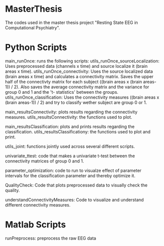# MasterThesis
The codes used in the master thesis project "Resting State EEG in Computational Psychiatry".

# Python Scripts
main_runOnce: runs the following scripts:
      utils_runOnce_sourceLocalization: Uses preprocessed data (channels x time) and source localize it (brain areas x time).
      utils_runOnce_connectivity: Uses the source localized data (brain areas x time) and calculates a connectivity matrix. Saves the upper half of the connectivty matrix for each                                   subject ((brain areas x (brain areas-1)) / 2). Also saves the average connectivity matrix and the variance for group 0 and 1 and the 't-                                           statistics' between the groups.
      utils_runOnce_classification: Uses the connectivity measures ((brain areas x (brain areas-1)) / 2) and try to classify wether subject are group 0 or 1. 


main_resultsConnectivity: plots results regarding the connectivity measures.
      utils_resultsConnectivity: the functions used to plot.


main_resultsClassification: plots and prints results regarding the classification.
      utils_resultsClassificationy: the functions used to plot and print. 
      
utils_joint: functions jointly used across several different scripts.

univariate_ttest: code that makes a univariate t-test between the connectivity matrices of group 0 and 1.

parameter_optimization: code to run to visualze effect of parameter intervals for the classification parameter and thereby optimize it.

QualityCheck: Code that plots preprocessed data to visually check the quality.

understandConnectivityMeasures: Code to visualize and understand different connectivity measures.

# Matlab Scripts
runPreprocess: preprocess the raw EEG data



